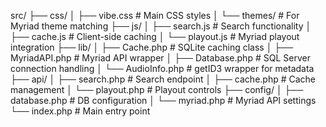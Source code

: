src/
├── css/
│   ├── vibe.css        # Main CSS styles
│   └── themes/         # For Myriad theme matching
├── js/
│   ├── search.js       # Search functionality
│   ├── cache.js        # Client-side caching
│   └── playout.js      # Myriad playout integration
├── lib/
│   ├── Cache.php       # SQLite caching class
│   ├── MyriadAPI.php   # Myriad API wrapper
│   ├── Database.php    # SQL Server connection handling
│   └── AudioInfo.php   # getID3 wrapper for metadata
├── api/
│   ├── search.php      # Search endpoint
│   ├── cache.php       # Cache management
│   └── playout.php     # Playout controls
├── config/
│   ├── database.php    # DB configuration
│   └── myriad.php      # Myriad API settings
└── index.php           # Main entry point


